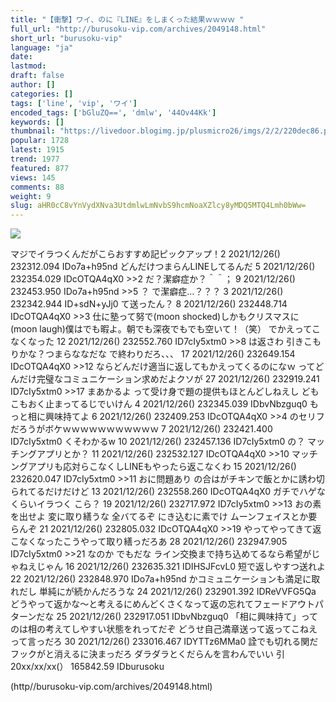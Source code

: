 ```yaml
---
title: "【衝撃】ワイ、のに『LINE』をしまくった結果ｗｗｗｗ "
full_url: "http://burusoku-vip.com/archives/2049148.html"
short_url: "burusoku-vip"
language: "ja"
date: 
lastmod: 
draft: false
author: []
categories: []
tags: ['line', 'vip', 'ワイ']
encoded_tags: ['bGluZQ==', 'dmlw', '44Ov44Kk']
keywords: []
thumbnail: "https://livedoor.blogimg.jp/plusmicro26/imgs/2/2/220dec86.png"
popular: 1728
latest: 1915
trend: 1977
featured: 877
views: 145
comments: 88
weight: 9
slug: aHR0cC8vYnVydXNva3UtdmlwLmNvbS9hcmNoaXZlcy8yMDQ5MTQ4Lmh0bWw=
---
```


![](https://livedoor.blogimg.jp/plusmicro26/imgs/2/2/220dec86.png)

マジでイラつくんだがこらおすすめ記ピックアップ！2 2021/12/26() 232312.094 IDo7a+h95nd どんだけつまらんLINEしてるんだ 5 2021/12/26() 232354.029 IDcOTQA4qX0 >>2 だ？潔癖症か？＾＾； 9 2021/12/26() 232453.950 IDo7a+h95nd >>5 ？ で潔癖症…？？？ 3 2021/12/26() 232342.944 ID+sdN+yJj0 て送ったん？ 8 2021/12/26() 232448.714 IDcOTQA4qX0 >>3 仕に塾って努で(moon shocked)しかもクリスマスに(moon laugh)僕はでも暇よ。朝でも深夜でもでも空いて！（笑） でかえってこなくなった 12 2021/12/26() 232552.760 ID7cIy5xtm0 >>8 は返さわ 引きこもりかな？つまらななだな で終わりだろ、、、 17 2021/12/26() 232649.154 IDcOTQA4qX0 >>12 ならどんだけ適当に返してもかえってくるのになｗ ってどんだけ完璧なコミュニケーション求めだよクソが 27 2021/12/26() 232919.241 ID7cIy5xtm0 >>17 まあかるよ って受け身で題の提供もほとんどしねえし どもこもおく止まってるじでいけん 4 2021/12/26() 232345.039 IDbvNbzguq0 もっと相に興味持てよ 6 2021/12/26() 232409.253 IDcOTQA4qX0 >>4 のセリフだろうがボケｗｗｗｗｗｗｗｗｗｗｗ 7 2021/12/26() 232421.400 ID7cIy5xtm0 くそわかるw 10 2021/12/26() 232457.136 ID7cIy5xtm0 の？ マッチングアプリとか？ 11 2021/12/26() 232532.127 IDcOTQA4qX0 >>10 マッチングアプリも応対らこなくしLINEもやったら返こなくわ 15 2021/12/26() 232620.047 ID7cIy5xtm0 >>11 おに問題あり の合はがチキンで飯とかに誘わ切られてるだけだけど 13 2021/12/26() 232558.260 IDcOTQA4qX0 ガチでハゲなくらいイラつく こら？ 19 2021/12/26() 232717.972 ID7cIy5xtm0 >>13 おの素を出せよ 変に取り繕うな 全バてるぞ にき込むに素でけ ムーンフェイスとか要らんぞ 21 2021/12/26() 232805.032 IDcOTQA4qX0 >>19 やってやってきて返こなくなったこうやって取り繕っだろあ 28 2021/12/26() 232947.905 ID7cIy5xtm0 >>21 なのか でもだな ライン交換まで持ち込めてるなら希望がじゃねえじゃん 16 2021/12/26() 232635.321 IDIHSJFcvL0 短で返しやすつ送れよ 22 2021/12/26() 232848.970 IDo7a+h95nd かコミュニケーションも満足に取れだし 単純にが続かんだろうな 24 2021/12/26() 232901.392 IDReVVFG5Qa どうやって返かな〜と考えるにめんどくさくなって返の忘れてフェードアウトパターンだな 25 2021/12/26() 232917.051 IDbvNbzguq0 「相に興味持て」ってのは相の考えてしやすい状態をれってだぞ どうせ自己満章送って返ってこねえって言っだろ 30 2021/12/26() 233016.467 IDYTTz6MMa0 詮でも切れる関だフックがと消えるに決まっだろ ダラダラとくだらんを言わんでいい 引 20xx/xx/xx(） 165842.59 IDburusoku

(http//burusoku-vip.com/archives/2049148.html)
